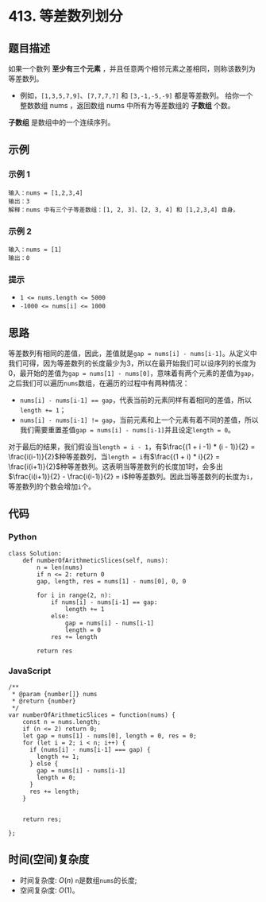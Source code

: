 # 413. 等差数列划分

## 题目描述
如果一个数列 **至少有三个元素** ，并且任意两个相邻元素之差相同，则称该数列为等差数列。

- 例如，`[1,3,5,7,9]`、`[7,7,7,7]` 和 `[3,-1,-5,-9]` 都是等差数列。
给你一个整数数组 nums ，返回数组 nums 中所有为等差数组的 **子数组** 个数。

**子数组** 是数组中的一个连续序列。

## 示例
### 示例 1
```
输入：nums = [1,2,3,4]
输出：3
解释：nums 中有三个子等差数组：[1, 2, 3]、[2, 3, 4] 和 [1,2,3,4] 自身。
```

### 示例 2
```
输入：nums = [1]
输出：0
```

### 提示
- `1 <= nums.length <= 5000`
- `-1000 <= nums[i] <= 1000`

## 思路
等差数列有相同的差值，因此，差值就是`gap = nums[i] - nums[i-1]`。从定义中我们可得，因为等差数列的长度最少为3，所以在最开始我们可以设序列的长度为0，最开始的差值为`gap = nums[1] - nums[0]`，意味着有两个元素的差值为`gap`，之后我们可以遍历`nums`数组，在遍历的过程中有两种情况：

- `nums[i] - nums[i-1] == gap`，代表当前的元素同样有着相同的差值，所以`length += 1`；
- `nums[i] - nums[i-1] != gap`，当前元素和上一个元素有着不同的差值，所以我们需要重置差值`gap = nums[i] - nums[i-1]`并且设定`length = 0`。

对于最后的结果，我们假设当`length = i - 1`，有$\frac{(1 + i -1) * (i - 1)}{2} = \frac{i(i-1)}{2}$种等差数列，当`length = i`有$\frac{(1 + i) * i}{2} = \frac{i(i+1)}{2}$种等差数列。这表明当等差数列的长度加1时，会多出$\frac{i(i+1)}{2} - \frac{i(i-1)}{2} = i$种等差数列。因此当等差数列的长度为`i`，等差数列的个数会增加`i`个。

## 代码
### Python
```
class Solution:
    def numberOfArithmeticSlices(self, nums):
        n = len(nums)
        if n <= 2: return 0
        gap, length, res = nums[1] - nums[0], 0, 0

        for i in range(2, n):
            if nums[i] - nums[i-1] == gap:
                length += 1
            else:
                gap = nums[i] - nums[i-1]
                length = 0
            res += length
        
        return res
```

### JavaScript
```
/**
 * @param {number[]} nums
 * @return {number}
 */
var numberOfArithmeticSlices = function(nums) {
    const n = nums.length;
    if (n <= 2) return 0;
    let gap = nums[1] - nums[0], length = 0, res = 0;
    for (let i = 2; i < n; i++) {
      if (nums[i] - nums[i-1] === gap) {
        length += 1;
      } else {
        gap = nums[i] - nums[i-1]
        length = 0;
      }
      res += length;
    }


    return res;

};
```

## 时间(空间)复杂度
- 时间复杂度: $O(n)$ `n`是数组`nums`的长度;
- 空间复杂度: $O(1)$。